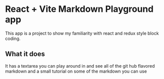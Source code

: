 # React + Vite Markdown Playground app

This app is a project to show my familiarity with react and redux style block coding. 

## What it does 

It has a textarea you can play around in and see all of the git hub flavored markdown and a small tutorial on some of the markdown you can use
